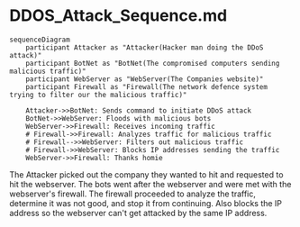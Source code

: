 # DDOS_Attack_Sequence.md
```mermaid
sequenceDiagram
    participant Attacker as "Attacker(Hacker man doing the DDoS attack)"
    participant BotNet as "BotNet(The compromised computers sending malicious traffic)"
    participant WebServer as "WebServer(The Companies website)"
    participant Firewall as "Firewall(The network defence system trying to filter our the malicious traffic)"

    Attacker->>BotNet: Sends command to initiate DDoS attack
    BotNet->>WebServer: Floods with malicious bots
    WebServer->>Firewall: Receives incoming traffic
    # Firewall->>Firewall: Analyzes traffic for malicious traffic
    # Firewall-->>WebServer: Filters out malicious traffic
    # Firewall->>WebServer: Blocks IP addresses sending the traffic
    WebServer->>Firewall: Thanks homie 
 ```

The Attacker picked out the company they wanted to hit and requested to hit the webserver. The bots went after the webserver and were met with the webserver's firewall. The firewall proceeded to analyze the traffic, determine it was not good, and stop it from continuing. Also blocks the IP address so the webserver can't get attacked by the same IP address. 
